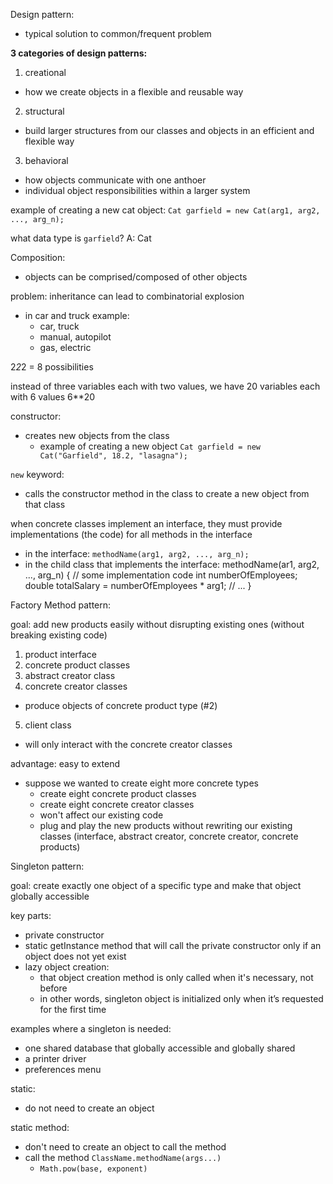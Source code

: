 Design pattern:
- typical solution to common/frequent problem

**3 categories of design patterns:**
1. creational
  - how we create objects in a flexible and reusable way
2. structural
  - build larger structures from our classes and objects in an efficient and flexible way
3. behavioral
  - how objects communicate with one anthoer
  - individual object responsibilities within a larger system


example of creating a new cat object:
`Cat garfield = new Cat(arg1, arg2, ..., arg_n);`

what data type is `garfield`?
A: Cat


Composition:
- objects can be comprised/composed of other objects


problem: inheritance can lead to combinatorial explosion
- in car and truck example:
  - car, truck
  - manual, autopilot
  - gas, electric

2*2*2 = 8 possibilities


instead of three variables each with two values, we have 20 variables each with 6 values
6**20



constructor:
- creates new objects from the class
  - example of creating a new object `Cat garfield = new Cat("Garfield", 18.2, "lasagna");`

`new` keyword:
- calls the constructor method in the class to create a new object from that class


when concrete classes implement an interface, they must provide implementations (the code) for all methods in the interface
  - in the interface: `methodName(arg1, arg2, ..., arg_n);`
  - in the child class that implements the interface:
        methodName(ar1, arg2, ..., arg_n) {
          // some implementation code
          int numberOfEmployees;
          double totalSalary = numberOfEmployees * arg1;
          // ...
        }




Factory Method pattern:

goal: add new products easily without disrupting existing ones (without breaking existing code)

1. product interface
2. concrete product classes
3. abstract creator class
4. concrete creator classes
  - produce objects of concrete product type (#2)
5. client class
  - will only interact with the concrete creator classes

advantage: easy to extend
  - suppose we wanted to create eight more concrete types
    - create eight concrete product classes
    - create eight concrete creator classes
    - won't affect our existing code
    - plug and play the new products without rewriting our existing classes (interface, abstract creator, concrete creator, concrete products)



Singleton pattern:

goal: create exactly one object of a specific type and make that object globally accessible

key parts:
- private constructor
- static getInstance method that will call the private constructor only if an object does not yet exist
- lazy object creation:
  - that object creation method is only called when it's necessary, not before
  - in other words, singleton object is initialized only when it’s requested for the first time

examples where a singleton is needed:
- one shared database that globally accessible and globally shared
- a printer driver
- preferences menu


static:
- do not need to create an object

static method:
- don't need to create an object to call the method
- call the method `ClassName.methodName(args...)`
  - `Math.pow(base, exponent)`
